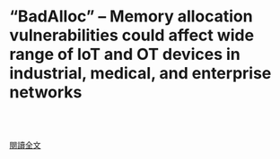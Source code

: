 # “BadAlloc” – Memory allocation vulnerabilities could affect wide range of IoT and OT devices in industrial, medical, and enterprise networks

<!--more-->
<!--209-->
<br><br/>


[閱讀全文](https://msrc-blog.microsoft.com/2021/04/29/badalloc-memory-allocation-vulnerabilities-could-affect-wide-range-of-iot-and-ot-devices-in-industrial-medical-and-enterprise-networks/)

